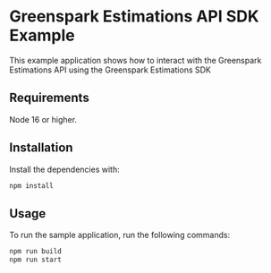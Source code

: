 # Greenspark Estimations API SDK Example
This example application shows how to interact with the Greenspark Estimations API using the Greenspark Estimations SDK

## Requirements

Node 16 or higher.

## Installation

Install the dependencies with:

```sh
npm install
```

## Usage
To run the sample application, run the following commands:
```sh
npm run build
npm run start
```